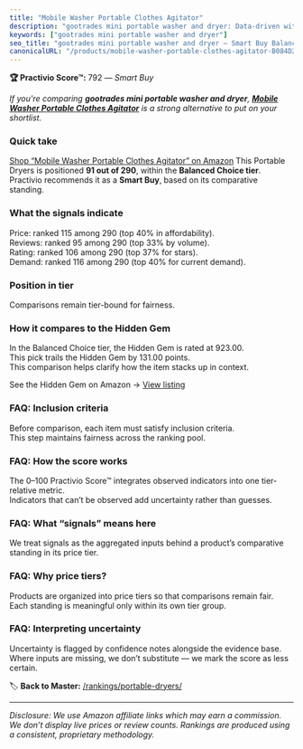 ```yaml
---
title: "Mobile Washer Portable Clothes Agitator"
description: "gootrades mini portable washer and dryer: Data-driven within Balanced Choice ranking using the Practivio Score™. Positioned by quality, value, demand, findabil…"
keywords: ["gootrades mini portable washer and dryer"]
seo_title: "gootrades mini portable washer and dryer — Smart Buy Balanced Choice (2025)"
canonicalURL: "/products/mobile-washer-portable-clothes-agitator-B084D2FRZ8/"
---
```


**🏆 Practivio Score™:** 792 — _Smart Buy_


*If you're comparing **gootrades mini portable washer and dryer**, **[Mobile Washer Portable Clothes Agitator](https://www.amazon.com/dp/B084D2FRZ8?tag=practivio-20)** is a strong alternative to put on your shortlist.*
### Quick take
[Shop “Mobile Washer Portable Clothes Agitator” on Amazon](https://www.amazon.com/dp/B084D2FRZ8?tag=practivio-20)
This Portable Dryers is positioned **91 out of 290**, within the **Balanced Choice tier**.  
Practivio recommends it as a **Smart Buy**, based on its comparative standing.

### What the signals indicate
Price: ranked 115 among 290 (top 40% in affordability).  
Reviews: ranked 95 among 290 (top 33% by volume).  
Rating: ranked 106 among 290 (top 37% for stars).  
Demand: ranked 116 among 290 (top 40% for current demand).

### Position in tier
Comparisons remain tier-bound for fairness.

### How it compares to the Hidden Gem
In the Balanced Choice tier, the Hidden Gem is rated at 923.00.  
This pick trails the Hidden Gem by 131.00 points.  
This comparison helps clarify how the item stacks up in context.  

See the Hidden Gem on Amazon → [View listing](https://www.amazon.com/dp/B00Q4X2FSM?tag=practivio-20)

### FAQ: Inclusion criteria
Before comparison, each item must satisfy inclusion criteria.  
This step maintains fairness across the ranking pool.

### FAQ: How the score works
The 0–100 Practivio Score™ integrates observed indicators into one tier-relative metric.  
Indicators that can’t be observed add uncertainty rather than guesses.

### FAQ: What “signals” means here
We treat signals as the aggregated inputs behind a product’s comparative standing in its price tier.

### FAQ: Why price tiers?
Products are organized into price tiers so that comparisons remain fair.  
Each standing is meaningful only within its own tier group.

### FAQ: Interpreting uncertainty
Uncertainty is flagged by confidence notes alongside the evidence base.  
Where inputs are missing, we don’t substitute — we mark the score as less certain.


🏷️ **Back to Master:** [/rankings/portable-dryers/](/rankings/portable-dryers/)

---
_Disclosure: We use Amazon affiliate links which may earn a commission. We don’t display live prices or review counts. Rankings are produced using a consistent, proprietary methodology._
